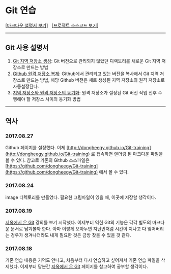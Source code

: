 # Git 연습
[[마크다운 설명서 보기]](http://dongheegy.github.io/Git-training) &nbsp; [[프로젝트 소스코드 보기]](https://github.com/dongheegy/Git-training)

---
## Git 사용 설명서
1. [Git 지역 저장소 생성](01.startGit.md): Git 버전으로 관리되지 않았던 디렉토리를 새로운 Git 지역 저장소로 만드는 방법
1. [Github 원격 저장소 복제](02.makeCloneOfGithub.md): Github에서 관리되고 있는 버전을 복사해서 Git 지역 저장소로 만드는 방법, 해당 Github 버전은 새로 생성된 지역 저장소의 원격 저장소로 자동설정된다.
1. [지역 저장소와 원격 저장소의 동기화](03.syncWithRemoteRepository.md): 원격 저장소가 설정된 Git 버전 작업 전후 수행해야 할 저장소 사이의 동기화 방법

---
## 역사
### 2017.08.27
Github 페이지를 설정했다. 이제 [http://dongheegy.github.io/Git-training](http://dongheegy.github.io/Git-training) 로 접속하면 렌더링 된 마크다운 파일을 볼 수 있다. 참고로 기존의 Github 소스파일은 [https://github.com/dongheegy/Git-training](https://github.com/dongheegy/Git-training) 에서 볼 수 있다.
### 2017.08.24
image 디렉토리를 만들었다. 필요한 그림파일이 있을 때, 이곳에 저장할 생각이다.
### 2017.08.19
[지옥에서 온 Git](https://opentutorials.org/course/2708) 강의를 보기 시작했다. 이제부터 익힌 Git의 기능은 각각 별도의 마크다운 문서로 남겨볼까 한다. 아마 이렇게 모아두면 지난번처럼 시간이 지나고 다 잊어버리는 경우가 생겨나더라도 내게 필요한 것은 금방 찾을 수 있을 것 같다.
### 2017.08.18
기존 연습 내용은 기억도 안나고, 처음부터 다시 연습하고 싶어져서 기존 연습 파일을 삭제했다. 이제부터 당분간 [지옥에서 온 Git](https://opentutorials.org/course/2708) 페이지를 참고하여 공부할 생각이다.

